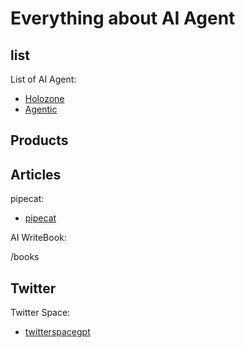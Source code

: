 # Everything about AI Agent

## list

List of AI Agent:

- [Holozone](https://holozone.ai/)
- [Agentic](https://agentic.ai/)

## Products

## Articles

pipecat:

- [pipecat](https://docs.pipecat.ai/getting-started/overview)

AI WriteBook:

/books

## Twitter

Twitter Space:
- [twitterspacegpt](https://www.twitterspacegpt.com/spaces)